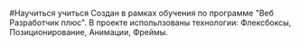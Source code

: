 #Научиться учиться
Создан в рамках обучения по программе "Веб Разработчик плюс".
В проекте испольлзованы технологии: Флексбоксы, Позиционирование, Анимации, Фреймы.